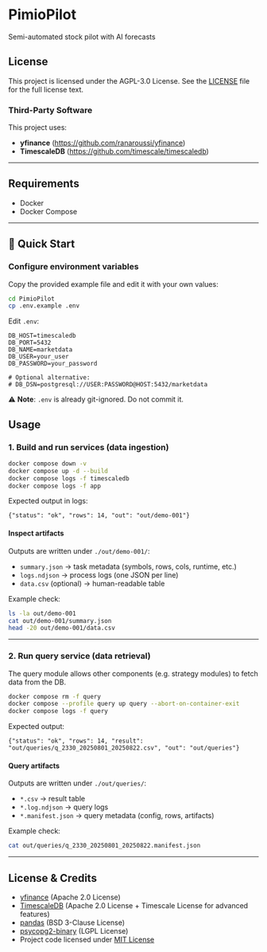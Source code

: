 # PimioPilot
Semi-automated stock pilot with AI forecasts

## License
This project is licensed under the AGPL-3.0 License.
See the [LICENSE](LICENSE) file for the full license text.

### Third-Party Software
This project uses:

- **yfinance** (https://github.com/ranaroussi/yfinance)
- **TimescaleDB** (https://github.com/timescale/timescaledb)

---

## Requirements
- Docker
- Docker Compose

---

## 🚀 Quick Start

### Configure environment variables
Copy the provided example file and edit it with your own values:
```bash
cd PimioPilot
cp .env.example .env
```

Edit `.env`:
```dotenv
DB_HOST=timescaledb
DB_PORT=5432
DB_NAME=marketdata
DB_USER=your_user
DB_PASSWORD=your_password

# Optional alternative:
# DB_DSN=postgresql://USER:PASSWORD@HOST:5432/marketdata
```

⚠️ **Note**: `.env` is already git-ignored. Do not commit it.

## Usage

### 1. Build and run services (data ingestion)
```bash
docker compose down -v
docker compose up -d --build
docker compose logs -f timescaledb
docker compose logs -f app
```

Expected output in logs:
```
{"status": "ok", "rows": 14, "out": "out/demo-001"}
```

#### Inspect artifacts
Outputs are written under `./out/demo-001/`:
- `summary.json` → task metadata (symbols, rows, cols, runtime, etc.)
- `logs.ndjson` → process logs (one JSON per line)
- `data.csv` (optional) → human-readable table

Example check:
```bash
ls -la out/demo-001
cat out/demo-001/summary.json
head -20 out/demo-001/data.csv
```

---

### 2. Run query service (data retrieval)
The query module allows other components (e.g. strategy modules) to fetch data from the DB.

```bash
docker compose rm -f query
docker compose --profile query up query --abort-on-container-exit
docker compose logs -f query
```

Expected output:
```
{"status": "ok", "rows": 14, "result": "out/queries/q_2330_20250801_20250822.csv", "out": "out/queries"}
```

#### Query artifacts
Outputs are written under `./out/queries/`:
- `*.csv` → result table
- `*.log.ndjson` → query logs
- `*.manifest.json` → query metadata (config, rows, artifacts)

Example check:
```bash
cat out/queries/q_2330_20250801_20250822.manifest.json
```

---

## License & Credits
- [yfinance](https://github.com/ranaroussi/yfinance) (Apache 2.0 License)
- [TimescaleDB](https://github.com/timescale/timescaledb) (Apache 2.0 License + Timescale License for advanced features)
- [pandas](https://github.com/pandas-dev/pandas) (BSD 3-Clause License)
- [psycopg2-binary](https://github.com/psycopg/psycopg2) (LGPL License)
- Project code licensed under [MIT License](./LICENSE)
